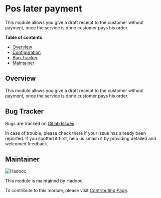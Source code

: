 # Pos later payment

This module allows you give a draft receipt to the customer without payment, once the
service is done customer pays his order.

**Table of contents**

- [Overview](#overview)
- [Configuration](#configuration)
- [Bug Tracker](#bug-tracker)
- [Maintainer](#maintainer)

## Overview

This module allows you give a draft receipt to the customer without payment, once the
service is done customer pays his order.

## Bug Tracker

Bugs are tracked on [Gitlab Issues](https://gitlab.com/hadooc/pos/-/issues)

In case of trouble, please check there if your issue has already been reported. If you
spotted it first, help us smash it by providing detailed and welcomed feedback.

## Maintainer

![Hadooc](https://hadooc.com/logo)

This module is maintained by Hadooc.

To contribute to this module, please visit
[Contributing Page](https://gitlab.com/hadooc/extra/wikis/Contributing).
